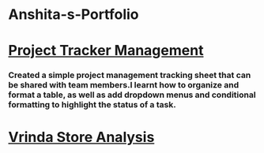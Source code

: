 # Anshita-s-Portfolio


# [Project Tracker Management](https://github.com/Anshita17/Project-Tracker)
### Created a simple project management tracking sheet that can be shared with team members.I learnt how to organize and format a table, as well as add dropdown menus and conditional formatting to highlight the status of a task.


# [Vrinda Store Analysis](https://github.com/Anshita17/Store-Anlaysis)

